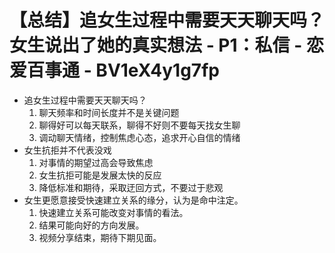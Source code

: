 # 【总结】追女生过程中需要天天聊天吗？女生说出了她的真实想法 - P1：私信 - 恋爱百事通 - BV1eX4y1g7fp

-   追女生过程中需要天天聊天吗？
    1.  聊天频率和时间长度并不是关键问题
    2.  聊得好可以每天联系，聊得不好则不要每天找女生聊
    3.  调动聊天情绪，控制焦虑心态，追求开心自信的情绪
-   女生抗拒并不代表没戏
    1.  对事情的期望过高会导致焦虑
    2.  女生抗拒可能是发展太快的反应
    3.  降低标准和期待，采取迂回方式，不要过于悲观
-   女生更愿意接受快速建立关系的缘分，认为是命中注定。
    1.  快速建立关系可能改变对事情的看法。
    2.  结果可能向好的方向发展。
    3.  视频分享结束，期待下期见面。